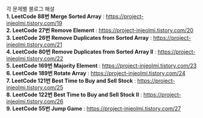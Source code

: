 각 문제별 블로그 해설 <br />
**1. LeetCode 88번 Merge Sorted Array** : https://project-injeolmi.tistory.com/19<br/>
**2. LeetCode 27번 Remove Element** : https://project-injeolmi.tistory.com/20<br/>
**3. LeetCode 26번 Remove Duplicates from Sorted Array** : https://project-injeolmi.tistory.com/21<br/>
**4. LeetCode 80번 Remove Duplicates from Sorted Array II** : https://project-injeolmi.tistory.com/22<br/>
**5. LeetCode 169번 Majority Element** : https://project-injeolmi.tistory.com/23<br/>
**6. LeetCode 189번 Rotate Array** : https://project-injeolmi.tistory.com/24<br/>
**7. LeetCode 121번 Best Time to Buy and Sell Stock** : https://project-injeolmi.tistory.com/25<br/>
**8. LeetCode 122번 Best Time to Buy and Sell Stock II** : https://project-injeolmi.tistory.com/26<br/>
**9. LeetCode 55번 Jump Game** : https://project-injeolmi.tistory.com/27<br/>


